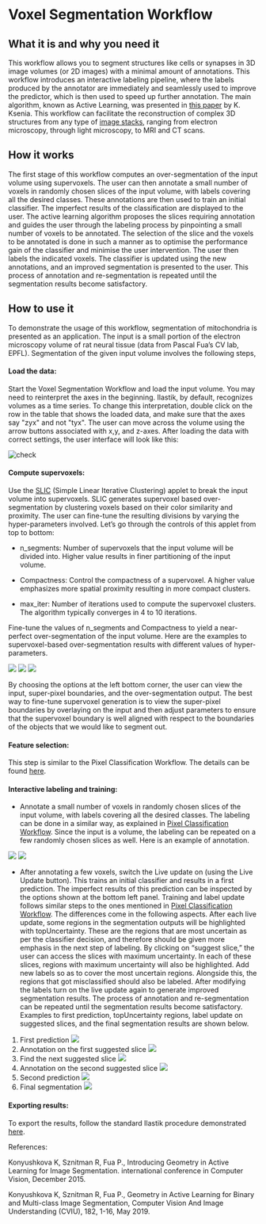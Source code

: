 # Voxel Segmentation Workflow

## What it is and why you need it


This workflow allows you to segment structures like cells or synapses in 3D image volumes (or 2D images) with a minimal amount of annotations. 
This workflow introduces an interactive labeling pipeline, where the labels produced by the annotator are immediately and seamlessly used to improve the predictor, which is then used to speed up further annotation. The main algorithm, known as Active Learning, was presented in [this paper](http://openaccess.thecvf.com/content_iccv_2015/papers/Konyushkova_Introducing_Geometry_in_ICCV_2015_paper.pdf) by K. Ksenia.
This workflow can facilitate the reconstruction of complex 3D structures from any type of [image stacks](https://arxiv.org/abs/1606.09029), ranging from electron microscopy, through light microscopy, to MRI and CT scans.


## How it works


The first stage of this workflow computes an over-segmentation of the input volume using supervoxels. The user can then annotate a small number of voxels in randomly chosen slices of the input volume, with labels covering all the desired classes. These annotations are then used to train an initial classifier. The imperfect results of the classification are displayed to the user. The active learning algorithm proposes the slices requiring annotation and guides the user through the labeling process by pinpointing a small number of voxels to be annotated. The selection of the slice and the voxels to be annotated is done in such a manner as to optimise the performance gain of the classifier and minimise the user intervention. The user then labels the indicated voxels. The classifier is updated using the new annotations, and an improved segmentation is presented to the user. This process of annotation and re-segmentation is repeated until the segmentation results become satisfactory.

## How to use it

To demonstrate the usage of this workflow, segmentation of mitochondria is presented as an application. The input is a small portion of the electron microscopy volume of rat neural tissue (data from Pascal Fua’s CV lab, EPFL). Segmentation of the given input volume involves the following steps,

#### Load the data:
Start the Voxel Segmentation Workflow and load the input volume. You may need to reinterpret the axes in the beginning. Ilastik, by default, recognizes volumes as a time series. To change this interpretation, double click on the row in the table that shows the loaded data, and make sure that the axes say "zyx" and not "tyx". The user can move across the volume using the arrow buttons associated with x,y, and z-axes. After loading the data with correct settings, the user interface will look like this:

![check](fig/data_input_applet_raw.png)


#### Compute supervoxels:
Use the [SLIC](https://infoscience.epfl.ch/record/149300) (Simple Linear Iterative Clustering) applet to break the input volume into supervoxels. SLIC generates supervoxel based over-segmentation by clustering voxels based on their color similarity and proximity. The user can fine-tune the resulting divisions by varying the hyper-parameters involved. Let’s go through the controls of this applet from top to bottom:

- n_segments: Number of supervoxels that the input volume will be divided into. Higher value results in finer partitioning of the input volume.

- Compactness: Control the compactness of a supervoxel. A higher value emphasizes more spatial proximity resulting in more compact clusters.

- max_iter: Number of iterations used to compute the supervoxel clusters. The algorithm typically converges in 4 to 10 iterations.

Fine-tune the values of n_segments and Compactness to yield a near-perfect over-segmentation of the input volume. Here are the examples to supervoxel-based over-segmentation results with different values of hyper-parameters.


![](./fig/slic_500_p4.png)
![](./fig/slic_1900_p4.png)
![](./fig/slic_1900_p2.png)


By choosing the options at the left bottom corner, the user can view the input, super-pixel boundaries, and the over-segmentation output. The best way to fine-tune supervoxel generation is to view the super-pixel boundaries by overlaying on the input and then adjust parameters to ensure that the supervoxel boundary is well aligned with respect to the boundaries of the objects that we would like to segment out.


#### Feature selection:
This step is similar to the Pixel Classification Workflow. The details can be found [here](https://www.ilastik.org/documentation/pixelclassification/pixelclassification.html).


#### Interactive labeling and training:

- Annotate a small number of voxels in randomly chosen slices of the input volume, with labels covering all the desired classes. The labeling can be done in a similar way, as explained in [Pixel Classification Workflow](https://www.ilastik.org/documentation/pixelclassification/pixelclassification.html). Since the input is a volume, the labeling can be repeated on a few randomly chosen slices as well. Here is an example of annotation.

![](./fig/annotate_init.png)
![](./fig/annotate_init_supervoxels_overlaid.png)

- After annotating a few voxels, switch the Live update on (using the Live Update button). This trains an initial classifier and results in a first prediction. The imperfect results of this prediction can be inspected by the options shown at the bottom left panel. Training and label update follows similar steps to the ones mentioned in [Pixel Classification Workflow](https://www.ilastik.org/documentation/pixelclassification/pixelclassification.html). The differences come in the following aspects. After each live update, some regions in the segmentation outputs will be highlighted with topUncertainty. These are the regions that are most uncertain as per the classifier decision, and therefore should be given more emphasis in the next step of labeling. By clicking on “suggest slice,” the user can access the slices with maximum uncertainty. In each of these slices, regions with maximum uncertainty will also be highlighted. Add new labels so as to cover the most uncertain regions. Alongside this, the regions that got misclassified should also be labeled. After modifying the labels turn on the live update again to generate improved segmentation results. The process of annotation and re-segmentation can be repeated until the segmentation results become satisfactory. Examples to first prediction, topUncertainty regions, label update on suggested slices, and the final segmentation results are shown below.
1. First prediction
![](./fig/first_prediction.png)
2. Annotation on the first suggested slice
![](./fig/first_prediction_label_0.png)
3. Find the next suggested slice
![](./fig/first_prediction_suggested_slice_1.png)
4. Annotation on the second suggested slice
![](./fig/first_prediction_label_1.png)
5. Second prediction
![](./fig/second_prediction.png)
6. Final segmentation
![](./fig/final_segmentation.png)


#### Exporting results:
To export the results, follow the standard Ilastik procedure demonstrated [here](https://www.ilastik.org/documentation/basics/export.html).


References:

Konyushkova K, Sznitman R, Fua P., Introducing Geometry in Active Learning for Image Segmentation. international conference in Computer Vision, December 2015.

Konyushkova K, Sznitman R, Fua P., Geometry in Active Learning for Binary and Multi-class Image Segmentation, Computer Vision And Image Understanding (CVIU), 182, 1-16, May 2019.
